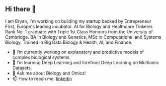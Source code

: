## Hi there 👋

I am Bryan, I'm working on building my startup backed by Entrepreneur First, Europe's leading incubator. AI for Biology and Healthcare Tinkerer. Rank No. 1 graduate with Triple 1st Class Honours from the University of Cambridge. BA in Biology and Genetics, MSc in Computational and Systems Biology. Trained in Big Data Biology & Health, AI, and Finance.

- 🔭 I’m currently working on explanatory and predictive models of complex biological systems.
- 🌱 I’m learning Deep Learning and forefront Deep Learning on Multiomic Datasets.
- 💬 Ask me about Biology and Omics!
- 📫 How to reach me: [linkedin](https://www.linkedin.com/in/bryantanwz/)

<!--
**bryantanwz/bryantanwz** is a ✨ _special_ ✨ repository because its `README.md` (this file) appears on your GitHub profile.

Here are some ideas to get you started:

- 🔭 I’m currently working on LLMs f
- 🌱 I’m currently learning ...
- 👯 I’m looking to collaborate on ...
- 🤔 I’m looking for help with ...
- 💬 Ask me about ...
- 📫 How to reach me: ...
- 😄 Pronouns: ...
- ⚡ Fun fact: ...
-->
